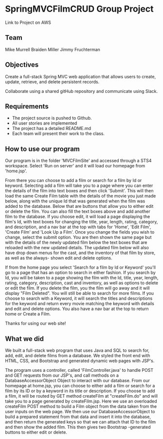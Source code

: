# SpringMVCFilmCRUD Group Project

Link to Project on AWS

## Team

Mike Murrell
Braiden Miller
Jimmy Fruchterman

## Objectives

Create a full-stack Spring MVC web application that allows users to create, update, 
retrieve, and delete persistent records.

Collaborate using a shared gitHub repository and communicate using Slack.

## Requirements

- The project source is pushed to Github.
- All user stories are implemented
- The project has a detailed README.md
- Each team will present their work to the class.


## How to use our program

Our program is in the folder 'MVCFilmSite' and accessed through a STS4 workspace. Select 
'Run on server' and it will load our homepage from 'home.jsp'.

From there you can choose to add a film or search for a film by Id or keyword. Selecting
add a film will take you to a page where you can enter the details of the film into text
boxes and then click 'Submit'. This will then load the same Create Film table with the 
details of the movie you just made below, along with the unique Id that was generated 
when the film was added to the database. Below that are buttons that allow you to either
edit or delete the film. You can also fill the text boxes above and add another film to 
the database. If you choose edit, it will load a page displaying the film's Id, with text 
boxes for changing the title, year, length, rating, category, and description, and a nav 
bar at the top with tabs for 'Home', 'Edit Film', 'Create Film' and 'Look Up a Film'. 
Once you change the fields you wish to change, select the submit option. You are then 
shown the same page but with the details of the newly updated film below the text boxes 
that are reloaded with the new updated details. The updated film below will also have drop
down menus for the cast, and the inventory of that film by store, as well as the always-
shown edit and delete options.

If from the home page you select 'Search for a film by Id or Keyword' you'll go to a page
that has an option to search in either fashion. If you search by Id, you will be taken to 
a page showing the film with the Id, title, year, length, rating, category, description, 
cast and inventory, as well as options to delete or edit the film. If you delete the film,
you the film will go away and it will display "Film Deleted". You will still be able to 
search for more films. If you choose to search with a Keyword, it will search the titles 
and descriptions for the keyword and return every movie matching the keyword with details
and edit and delete options. You also have a nav bar at the top to return home or Create 
a Film.

Thanks for using our web site!


## What we did

We built a full-stack web program that uses Java and SQL to search for, add, edit, and 
delete films from a database. We styled the front end with HTML, CSS, and Bootstrap and 
generated dynamic web pages with JSP's.

The program uses a controller, called 'FilmController.java' to handle POST and GET 
requests from our JSP's, and call methods on a DatabaseAccessorObject Object to interact 
with our database. From our homepage at home.jsp, you can choose to either add a 
film or search for a film by its ID or by a keyword in its title or description. If you 
choose to add a film, it will be routed by GET method createFilm at "createFilm.do" and 
will take you to a page generated by createFilm.jsp. Here we use an overloaded createFilm 
POST method to build a Film object from the data taken from the user inputs on the web 
page. We then use our DatabaseAccessorObject to build a prepared statement from 
that data and insert it into the database, and then return the generated keys so that we 
can attach that ID to the film and then show the added film. This then gives two Bootstrap
-generated buttons to either edit or delete. 




